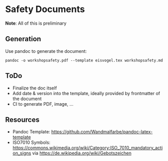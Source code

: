 # Safety Documents

**Note**: All of this is preliminary

## Generation
Use pandoc to generate the document:
```
pandoc -o workshopsafety.pdf --template eisvogel.tex workshopsafety.md
```

## ToDo
* Finalize the doc itself
* Add date & version into the template, ideally provided by frontmatter of the document
* CI to generate PDF, image, ...

## Resources
* Pandoc Template: https://github.com/Wandmalfarbe/pandoc-latex-template
* ISO7010 Symbols: https://commons.wikimedia.org/wiki/Category:ISO_7010_mandatory_action_signs via https://de.wikipedia.org/wiki/Gebotszeichen
